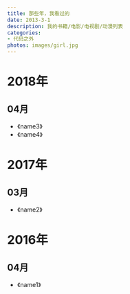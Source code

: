 ```yaml
---
title: 那些年，我看过的
date: 2013-3-1
description: 我的书籍/电影/电视剧/动漫列表
categories:
- 代码之外 
photos: images/girl.jpg
---
```


# 2018年
## 04月
+ 《name3》
+ 《name4》

# 2017年
## 03月
+ 《name2》

# 2016年
## 04月
+ 《name1》

